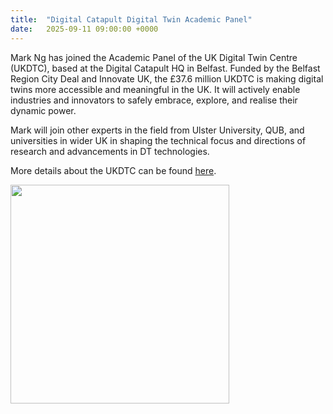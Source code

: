 ```yaml
---
title:  "Digital Catapult Digital Twin Academic Panel"
date:   2025-09-11 09:00:00 +0000
---
```


Mark Ng has joined the Academic Panel of the UK Digital Twin Centre (UKDTC), based at the Digital Catapult HQ in Belfast. Funded by the Belfast Region City Deal and Innovate UK, the £37.6 million UKDTC is making digital twins more accessible and meaningful in the UK. It will actively enable industries and innovators to safely embrace, explore, and realise their dynamic power.

Mark will join other experts in the field from Ulster University, QUB, and universities in wider UK in shaping the technical focus and directions of research and advancements in DT technologies.

More details about the UKDTC can be found [here](https://www.digicatapult.org.uk/programmes/programme/uk-digital-twin-centre/). 

<!--\[Updated\]: The paper is now published and can be downloaded [here](https://doi.org/10.1109/CISS56502.2023.10089669).-->

<img src="/assets/Figures/DigiCat.png" width="350">  

